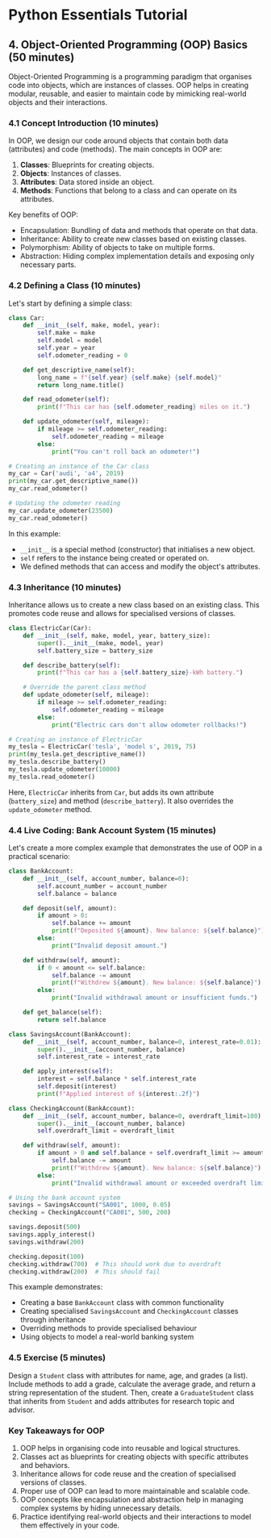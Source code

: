 # Python Essentials Tutorial


## 4. Object-Oriented Programming (OOP) Basics (50 minutes)

Object-Oriented Programming is a programming paradigm that organises code into objects, which are instances of classes. OOP helps in creating modular, reusable, and easier to maintain code by mimicking real-world objects and their interactions.

### 4.1 Concept Introduction (10 minutes)

In OOP, we design our code around objects that contain both data (attributes) and code (methods). The main concepts in OOP are:

1. **Classes**: Blueprints for creating objects.
2. **Objects**: Instances of classes.
3. **Attributes**: Data stored inside an object.
4. **Methods**: Functions that belong to a class and can operate on its attributes.

Key benefits of OOP:
- Encapsulation: Bundling of data and methods that operate on that data.
- Inheritance: Ability to create new classes based on existing classes.
- Polymorphism: Ability of objects to take on multiple forms.
- Abstraction: Hiding complex implementation details and exposing only necessary parts.

### 4.2 Defining a Class (10 minutes)

Let's start by defining a simple class:

```python
class Car:
    def __init__(self, make, model, year):
        self.make = make
        self.model = model
        self.year = year
        self.odometer_reading = 0

    def get_descriptive_name(self):
        long_name = f"{self.year} {self.make} {self.model}"
        return long_name.title()

    def read_odometer(self):
        print(f"This car has {self.odometer_reading} miles on it.")

    def update_odometer(self, mileage):
        if mileage >= self.odometer_reading:
            self.odometer_reading = mileage
        else:
            print("You can't roll back an odometer!")

# Creating an instance of the Car class
my_car = Car('audi', 'a4', 2019)
print(my_car.get_descriptive_name())
my_car.read_odometer()

# Updating the odometer reading
my_car.update_odometer(23500)
my_car.read_odometer()
```

In this example:
- `__init__` is a special method (constructor) that initialises a new object.
- `self` refers to the instance being created or operated on.
- We defined methods that can access and modify the object's attributes.

### 4.3 Inheritance (10 minutes)

Inheritance allows us to create a new class based on an existing class. This promotes code reuse and allows for specialised versions of classes.

```python
class ElectricCar(Car):
    def __init__(self, make, model, year, battery_size):
        super().__init__(make, model, year)
        self.battery_size = battery_size

    def describe_battery(self):
        print(f"This car has a {self.battery_size}-kWh battery.")

    # Override the parent class method
    def update_odometer(self, mileage):
        if mileage >= self.odometer_reading:
            self.odometer_reading = mileage
        else:
            print("Electric cars don't allow odometer rollbacks!")

# Creating an instance of ElectricCar
my_tesla = ElectricCar('tesla', 'model s', 2019, 75)
print(my_tesla.get_descriptive_name())
my_tesla.describe_battery()
my_tesla.update_odometer(10000)
my_tesla.read_odometer()
```

Here, `ElectricCar` inherits from `Car`, but adds its own attribute (`battery_size`) and method (`describe_battery`). It also overrides the `update_odometer` method.

### 4.4 Live Coding: Bank Account System (15 minutes)

Let's create a more complex example that demonstrates the use of OOP in a practical scenario:

```python
class BankAccount:
    def __init__(self, account_number, balance=0):
        self.account_number = account_number
        self.balance = balance

    def deposit(self, amount):
        if amount > 0:
            self.balance += amount
            print(f"Deposited ${amount}. New balance: ${self.balance}")
        else:
            print("Invalid deposit amount.")

    def withdraw(self, amount):
        if 0 < amount <= self.balance:
            self.balance -= amount
            print(f"Withdrew ${amount}. New balance: ${self.balance}")
        else:
            print("Invalid withdrawal amount or insufficient funds.")

    def get_balance(self):
        return self.balance

class SavingsAccount(BankAccount):
    def __init__(self, account_number, balance=0, interest_rate=0.01):
        super().__init__(account_number, balance)
        self.interest_rate = interest_rate

    def apply_interest(self):
        interest = self.balance * self.interest_rate
        self.deposit(interest)
        print(f"Applied interest of ${interest:.2f}")

class CheckingAccount(BankAccount):
    def __init__(self, account_number, balance=0, overdraft_limit=100):
        super().__init__(account_number, balance)
        self.overdraft_limit = overdraft_limit

    def withdraw(self, amount):
        if amount > 0 and self.balance + self.overdraft_limit >= amount:
            self.balance -= amount
            print(f"Withdrew ${amount}. New balance: ${self.balance}")
        else:
            print("Invalid withdrawal amount or exceeded overdraft limit.")

# Using the bank account system
savings = SavingsAccount("SA001", 1000, 0.05)
checking = CheckingAccount("CA001", 500, 200)

savings.deposit(500)
savings.apply_interest()
savings.withdraw(200)

checking.deposit(100)
checking.withdraw(700)  # This should work due to overdraft
checking.withdraw(200)  # This should fail
```

This example demonstrates:
- Creating a base `BankAccount` class with common functionality
- Creating specialised `SavingsAccount` and `CheckingAccount` classes through inheritance
- Overriding methods to provide specialised behaviour
- Using objects to model a real-world banking system

### 4.5 Exercise (5 minutes)

Design a `Student` class with attributes for name, age, and grades (a list). Include methods to add a grade, calculate the average grade, and return a string representation of the student. Then, create a `GraduateStudent` class that inherits from `Student` and adds attributes for research topic and advisor.

### Key Takeaways for OOP

1. OOP helps in organising code into reusable and logical structures.
2. Classes act as blueprints for creating objects with specific attributes and behaviors.
3. Inheritance allows for code reuse and the creation of specialised versions of classes.
4. Proper use of OOP can lead to more maintainable and scalable code.
5. OOP concepts like encapsulation and abstraction help in managing complex systems by hiding unnecessary details.
6. Practice identifying real-world objects and their interactions to model them effectively in your code.
